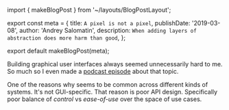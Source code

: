 import { makeBlogPost } from '~/layouts/BlogPostLayout';

export const meta = {
  title: `A pixel is not a pixel`,
  publishDate: '2019-03-08',
  author: 'Andrey Salomatin',
  description:
    `When adding layers of abstraction does more harm than good`,
};

export default makeBlogPost(meta);

Building graphical user interfaces always seemed unnecessarily hard to me.
So much so I even made a [podcast episode][code-ui-ep] about that topic.

One of the reasons why seems to be common across different kinds of
systems. It's not GUI-specific. That reason is poor API design.
Specifically poor balance of *control* vs *ease-of-use* over the space
of use cases.


<!--
> All problems in computer science can be solved by another level of
> indirection... Except for the problem of too many layers of indirection.
>
> – [David Wheeler](https://en.wikipedia.org/wiki/David_Wheeler_%28computer_scientist%29)
-->


[code-ui-ep]:https://codepodcast.com
